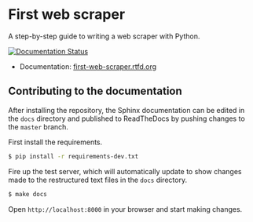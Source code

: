 # First web scraper

A step-by-step guide to writing a web scraper with Python.

[![Documentation Status](https://readthedocs.org/projects/first-web-scraper/badge/?version=latest)](https://readthedocs.org/projects/first-web-scraper/?badge=latest)

* Documentation: [first-web-scraper.rtfd.org](http://first-web-scraper.readthedocs.org/en/latest/)

## Contributing to the documentation

After installing the repository, the Sphinx documentation can be edited in the
``docs`` directory and published to ReadTheDocs by pushing changes to the ``master`` branch.

First install the requirements.

```bash
$ pip install -r requirements-dev.txt
```

Fire up the test server, which will automatically update to show changes made
to the restructured text files in the ``docs`` directory.

```bash
$ make docs
```

Open ``http://localhost:8000`` in your browser and start making changes.